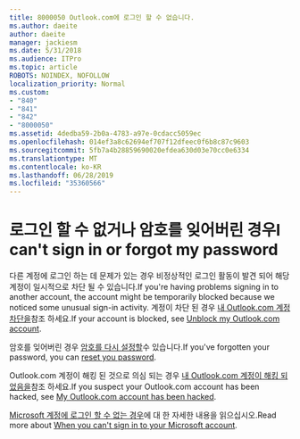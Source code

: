 ```yaml
---
title: 8000050 Outlook.com에 로그인 할 수 없습니다.
ms.author: daeite
author: daeite
manager: jackiesm
ms.date: 5/31/2018
ms.audience: ITPro
ms.topic: article
ROBOTS: NOINDEX, NOFOLLOW
localization_priority: Normal
ms.custom:
- "840"
- "841"
- "842"
- "8000050"
ms.assetid: 4dedba59-2b0a-4783-a97e-0cdacc5059ec
ms.openlocfilehash: 014ef3a8c62694ef707f12dfeec0f6b8c87c9603
ms.sourcegitcommit: 5fb7a4b28859690020efdea630d03e70cc0e6334
ms.translationtype: MT
ms.contentlocale: ko-KR
ms.lasthandoff: 06/28/2019
ms.locfileid: "35360566"
---
```

# <a name="i-cant-sign-in-or-forgot-my-password"></a><span data-ttu-id="506eb-102">로그인 할 수 없거나 암호를 잊어버린 경우</span><span class="sxs-lookup"><span data-stu-id="506eb-102">I can't sign in or forgot my password</span></span>

<span data-ttu-id="506eb-103">다른 계정에 로그인 하는 데 문제가 있는 경우 비정상적인 로그인 활동이 발견 되어 해당 계정이 일시적으로 차단 될 수 있습니다.</span><span class="sxs-lookup"><span data-stu-id="506eb-103">If you're having problems signing in to another account, the account might be temporarily blocked because we noticed some unusual sign-in activity.</span></span> <span data-ttu-id="506eb-104">계정이 차단 된 경우 [내 Outlook.com 계정 차단을](https://go.microsoft.com/fwlink/p/?linkid=2001800&amp;clcid=0x409)참조 하세요.</span><span class="sxs-lookup"><span data-stu-id="506eb-104">If your account is blocked, see [Unblock my Outlook.com account](https://go.microsoft.com/fwlink/p/?linkid=2001800&amp;clcid=0x409).</span></span>
  
<span data-ttu-id="506eb-105">암호를 잊어버린 경우 [암호를 다시 설정할](https://go.microsoft.com/fwlink/p/?linkid=841909)수 있습니다.</span><span class="sxs-lookup"><span data-stu-id="506eb-105">If you've forgotten your password, you can [reset you password](https://go.microsoft.com/fwlink/p/?linkid=841909).</span></span>
  
<span data-ttu-id="506eb-106">Outlook.com 계정이 해킹 된 것으로 의심 되는 경우 [내 Outlook.com 계정이 해킹 되었음을](https://go.microsoft.com/fwlink/p/?linkid=874366)참조 하세요.</span><span class="sxs-lookup"><span data-stu-id="506eb-106">If you suspect your Outlook.com account has been hacked, see [My Outlook.com account has been hacked](https://go.microsoft.com/fwlink/p/?linkid=874366).</span></span>
  
<span data-ttu-id="506eb-107">[Microsoft 계정에 로그인 할 수 없는 경우](https://go.microsoft.com/fwlink/p/?linkid=842227)에 대 한 자세한 내용을 읽으십시오.</span><span class="sxs-lookup"><span data-stu-id="506eb-107">Read more about [When you can't sign in to your Microsoft account](https://go.microsoft.com/fwlink/p/?linkid=842227).</span></span>
  